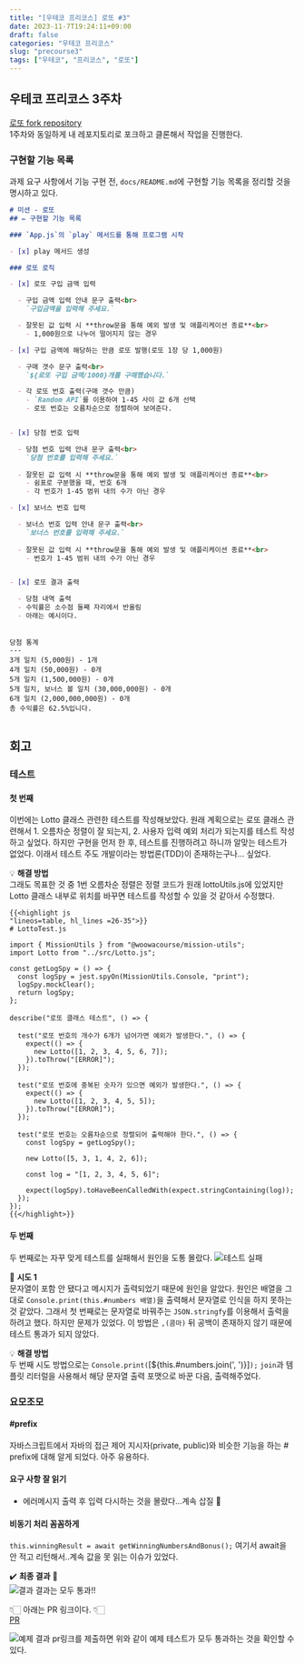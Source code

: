 ```yaml
---
title: "[우테코 프리코스] 로또 #3"
date: 2023-11-7T19:24:11+09:00
draft: false
categories: "우테코 프리코스"
slug: "precourse3"
tags: ["우테코", "프리코스", "로또"]
---
```


## 우테코 프리코스 3주차

[로또 fork repository](https://github.com/kimdaye77/javascript-lotto-6)
<br>
1주차와 동일하게 내 레포지토리로 포크하고 클론해서 작업을 진행한다.

### 구현할 기능 목록

과제 요구 사항에서 기능 구현 전, `docs/README.md`에 구현할 기능 목록을 정리할 것을 명시하고 있다.

```md
# 미션 - 로또
## ✏️ 구현할 기능 목록

### `App.js`의 `play` 메서드를 통해 프로그램 시작

- [x] play 메서드 생성

### 로또 로직

- [x] 로또 구입 금액 입력

  - 구입 금액 입력 안내 문구 출력<br>
    `구입금액을 입력해 주세요.`

  - 잘못된 값 입력 시 **throw문을 통해 예외 발생 및 애플리케이션 종료**<br>
    - 1,000원으로 나누어 떨어지지 않는 경우

- [x] 구입 금액에 해당하는 만큼 로또 발행(로또 1장 당 1,000원)

  - 구매 갯수 문구 출력<br>
    `${로또 구입 금액/1000}개를 구매했습니다.`

  - 각 로또 번호 출력(구매 갯수 만큼)
    - `Random API`를 이용하여 1-45 사이 값 6개 선택
    - 로또 번호는 오름차순으로 정렬하여 보여준다.


- [x] 당첨 번호 입력

  - 당첨 번호 입력 안내 문구 출력<br>
    `당첨 번호를 입력해 주세요.`
 
  - 잘못된 값 입력 시 **throw문을 통해 예외 발생 및 애플리케이션 종료**<br>
    - 쉼표로 구분했을 때, 번호 6개
    - 각 번호가 1-45 범위 내의 수가 아닌 경우

- [x] 보너스 번호 입력

  - 보너스 번호 입력 안내 문구 출력<br>
    `보너스 번호를 입력해 주세요.`
 
  - 잘못된 값 입력 시 **throw문을 통해 예외 발생 및 애플리케이션 종료**<br>
    - 번호가 1-45 범위 내의 수가 아닌 경우


- [x] 로또 결과 출력

  - 당첨 내역 출력
  - 수익률은 소수점 둘째 자리에서 반올림
  - 아래는 예시이다.
  
  ```
    당첨 통계
    ---
    3개 일치 (5,000원) - 1개
    4개 일치 (50,000원) - 0개
    5개 일치 (1,500,000원) - 0개
    5개 일치, 보너스 볼 일치 (30,000,000원) - 0개
    6개 일치 (2,000,000,000원) - 0개
    총 수익률은 62.5%입니다.
  ```
```

## 회고

### 테스트

#### 첫 번째
이번에는 Lotto 클래스 관련한 테스트를 작성해보았다.
원래 계획으로는 로또 클래스 관련해서 1. 오름차순 정렬이 잘 되는지, 2. 사용자 입력 예외 처리가 되는지를 테스트 작성하고 싶었다.
하지만 구현을 먼저 한 후, 테스트를 진행하려고 하니까 알맞는 테스트가 없었다.
 이래서 테스트 주도 개발이라는 방법론(TDD)이 존재하는구나... 싶었다.

💡 **해결 방법**<br>
그래도 목표한 것 중 1번 오름차순 정렬은 정렬 코드가 원래 lottoUtils.js에 있었지만 Lotto 클래스 내부로 위치를 바꾸면 테스트를 작성할 수 있을 것 같아서 수정했다.

```
{{<highlight js
"lineos=table, hl_lines =26-35">}}
# LottoTest.js

import { MissionUtils } from "@woowacourse/mission-utils";
import Lotto from "../src/Lotto.js";

const getLogSpy = () => {
  const logSpy = jest.spyOn(MissionUtils.Console, "print");
  logSpy.mockClear();
  return logSpy;
};

describe("로또 클래스 테스트", () => {

  test("로또 번호의 개수가 6개가 넘어가면 예외가 발생한다.", () => {
    expect(() => {
      new Lotto([1, 2, 3, 4, 5, 6, 7]);
    }).toThrow("[ERROR]");
  });

  test("로또 번호에 중복된 숫자가 있으면 예외가 발생한다.", () => {
    expect(() => {
      new Lotto([1, 2, 3, 4, 5, 5]);
    }).toThrow("[ERROR]");
  });
  
  test("로또 번호는 오름차순으로 정렬되어 출력해야 한다.", () => {
    const logSpy = getLogSpy();

    new Lotto([5, 3, 1, 4, 2, 6]);

    const log = "[1, 2, 3, 4, 5, 6]";

    expect(logSpy).toHaveBeenCalledWith(expect.stringContaining(log));
  });
});
{{</highlight>}}
```

#### 두 번째
두 번째로는 자꾸 맞게 테스트를 실패해서 원인을 도통 몰랐다.
![테스트 실패](img/precourse3-1.png)

🔨 **시도 1**<br>
문자열이 포함 안 됐다고 메시지가 출력되었기 때문에 원인을 알았다. 원인은 배열을 그대로 `Console.print(this.#numbers 배열)`을 출력해서 문자열로 인식을 하지 못하는 것 같았다. 그래서 첫 번째로는 문자열로 바꿔주는 `JSON.stringfy`를 이용해서 출력을 하려고 했다. 하지만 문제가 있었다. 이 방법은 `,(콤마)` 뒤 공백이 존재하지 않기 때문에 테스트 통과가 되지 않았다.

💡 **해결 방법**<br>
두 번째 시도 방법으로는 `Console.print(`[${this.#numbers.join(', ')}]`);` `join`과 템플릿 리터럴을 사용해서 해당 문자열 출력 포맷으로 바꾼 다음, 출력해주었다.

### 요모조모
#### #prefix
자바스크립트에서 자바의 접근 제어 지시자(private, public)와 비슷한 기능을 하는 # prefix에 대해 알게 되었다. 아주 유용하다.
#### 요구 사항 잘 읽기
- 에러메시지 출력 후 입력 다시하는 것을 몰랐다…계속 삽질 👻
#### 비동기 처리 꼼꼼하게
`this.winningResult = await getWinningNumbersAndBonus();` 여기서
await을 안 적고 리턴해서..계속 값을 못 읽는 이슈가 있었다.

✔️ **최종 결과** 💯<br>
![결과](img/precourse3-2.png)
결과는 모두 통과!!

👇🏻 아래는 PR 링크이다. 👇🏻<br>
[PR](https://github.com/woowacourse-precourse/javascript-lotto-6/pull/100)

![예제 결과](img/precourse3-3.png)
pr링크를 제출하면 위와 같이 예제 테스트가 모두 통과하는 것을 확인할 수 있다.
